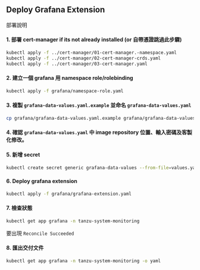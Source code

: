 ## Deploy Grafana Extension 
部署說明

#### 1. 部署 cert-manager if its not already installed (or 自帶憑證跳過此步驟)

```sh
kubectl apply -f ../cert-manager/01-cert-manager.-namespace.yaml
kubectl apply -f ../cert-manager/02-cert-manager-crds.yaml
kubectl apply -f ../cert-manager/03-cert-manager.yaml
```

#### 2. 建立一個 grafana 用 namespace role/rolebinding

```sh
kubectl apply -f grafana/namespace-role.yaml
```

#### 3. 複製 `grafana-data-values.yaml.example` 並命名 `grafana-data-values.yaml`
    
```sh
cp grafana/grafana-data-values.yaml.example grafana/grafana-data-values.yaml
```
    
#### 4. 確認 `grafana-data-values.yaml` 中 image repository 位置、輸入密碼及客製化修改。

#### 5. 新增 secret 

```sh
kubectl create secret generic grafana-data-values --from-file=values.yaml=grafana-data-values.yaml -n tanzu-system-monitoring
```

#### 6. Deploy grafana extension

```sh
kubectl apply -f grafana/grafana-extension.yaml
```

#### 7. 檢查狀態

```sh
kubectl get app grafana -n tanzu-system-monitoring
```

   要出現 `Reconcile Succeeded`

#### 8. 匯出交付文件

```sh
kubectl get app grafana -n tanzu-system-monitoring -o yaml
```
